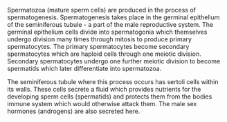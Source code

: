 Spermatozoa (mature sperm cells) are produced in the process of spermatogenesis. Spermatogenesis takes place in the germinal epithelium of the seminiferous tubule - a part of the male reproductive system. The germinal epithelium cells divide into spermatogonia which themselves undergo division many times through mitosis to produce primary spermatocytes. The primary spermatocytes become secondary spermatocytes which are haploid cells through one meiotic division. Secondary spermatocytes undergo one further meiotic division to become spermatids which later differentiate into spermatozoa.

The seminiferous tubule where this process occurs has sertoli cells within its walls. These cells secrete a fluid which provides nutrients for the developing sperm cells (spermatids) and protects them from the bodies immune system which would otherwise attack them. The male sex hormones (androgens) are also secreted here.